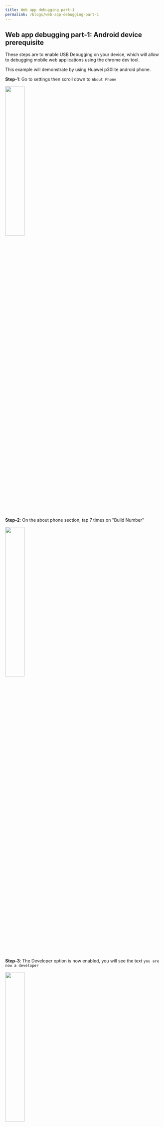 ```yaml
---
title: Web app debugging part-1
permalink: /blogs/web-app-debugging-part-1
---
```


## Web app debugging part-1: Android device prerequisite

These steps are to enable USB Debugging on your device, which will allow to debugging mobile web applications using the chrome dev tool.

This example will demonstrate by using Huawei p30lite android phone.

**Step-1**: Go to settings then scroll down to `About Phone`
<div class="center-align-text">
<img src="../assets/img/2022-10-22-Web-app-debugging-part-1/1.png" width="35%">
</div>

**Step-2**: On the about phone section, tap 7 times on "Build Number"
<div class="center-align-text">
<img src="../assets/img/2022-10-22-Web-app-debugging-part-1/2.png" width="35%">
</div>

**Step-3**: The Developer option is now enabled, you will see the text `you are now a developer`
<div class="center-align-text">
<img src="../assets/img/2022-10-22-Web-app-debugging-part-1/3.png" width="35%">
</div>

**Step-4**: Go to the settings and then scroll down and tap on "System and updates"
<div class="center-align-text">
<img src="../assets/img/2022-10-22-Web-app-debugging-part-1/4.png" width="35%">
</div>

**Step-5**: Scroll down to the developer options.
<div class="center-align-text">
<img src="../assets/img/2022-10-22-Web-app-debugging-part-1/5.png" width="35%">
</div>

**Step-6**: Turn the developer option toggle to `on`
<div class="center-align-text">
<img src="../assets/img/2022-10-22-Web-app-debugging-part-1/6.png" width="35%">
</div>

**Step-7**: Scroll down to the debugging section and turn on the toggle
<div class="center-align-text">
<img src="../assets/img/2022-10-22-Web-app-debugging-part-1/7.png" width="35%">
</div>

**Step-8**: Tap `ok`
<div class="center-align-text">
<img src="../assets/img/2022-10-22-Web-app-debugging-part-1/8.png" width="35%">
</div>

**Step-9**: USB debugging mode is on and ready to use.
<div class="center-align-text">
<img src="../assets/img/2022-10-22-Web-app-debugging-part-1/9.png" width="35%">
</div>
